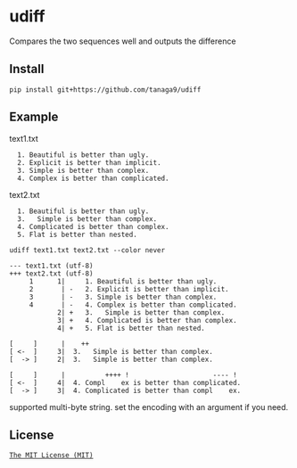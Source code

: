 
udiff
========

Compares the two sequences well and outputs the difference


Install
---------

```
pip install git+https://github.com/tanaga9/udiff
```


Example
----------------

text1.txt

```
  1. Beautiful is better than ugly.
  2. Explicit is better than implicit.
  3. Simple is better than complex.
  4. Complex is better than complicated.
```

text2.txt

```
  1. Beautiful is better than ugly.
  3.   Simple is better than complex.
  4. Complicated is better than complex.
  5. Flat is better than nested.
```


`udiff text1.txt text2.txt --color never`

```
--- text1.txt (utf-8)
+++ text2.txt (utf-8)
     1      1|     1. Beautiful is better than ugly.
     2       | -   2. Explicit is better than implicit.
     3       | -   3. Simple is better than complex.
     4       | -   4. Complex is better than complicated.
            2| +   3.   Simple is better than complex.
            3| +   4. Complicated is better than complex.
            4| +   5. Flat is better than nested.

[     ]      |    ++                                
[ <-  ]     3|  3.   Simple is better than complex. 
[  -> ]     2|  3.   Simple is better than complex. 

[     ]      |          ++++ !                     ---- !  
[ <-  ]     4|  4. Compl    ex is better than complicated. 
[  -> ]     3|  4. Complicated is better than compl    ex. 

```

supported multi-byte string. set the encoding with an argument if you need.


License
--------------------

[`The MIT License (MIT)`](http://www.opensource.org/licenses/mit-license.php)
